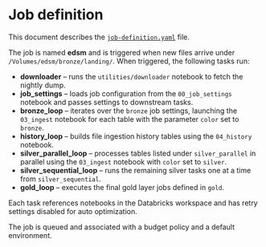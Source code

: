 # Job definition

This document describes the [`job-definition.yaml`](../job-definition.yaml) file.

The job is named **edsm** and is triggered when new files arrive under `/Volumes/edsm/bronze/landing/`.  When triggered, the following tasks run:

- **downloader** – runs the `utilities/downloader` notebook to fetch the nightly dump.
- **job_settings** – loads job configuration from the `00_job_settings` notebook and passes settings to downstream tasks.
- **bronze_loop** – iterates over the `bronze` job settings, launching the `03_ingest` notebook for each table with the parameter `color` set to `bronze`.
- **history_loop** – builds file ingestion history tables using the `04_history` notebook.
- **silver_parallel_loop** – processes tables listed under `silver_parallel` in parallel using the `03_ingest` notebook with `color` set to `silver`.
- **silver_sequential_loop** – runs the remaining silver tasks one at a time from `silver_sequential`.
- **gold_loop** – executes the final gold layer jobs defined in `gold`.

Each task references notebooks in the Databricks workspace and has retry settings disabled for auto optimization.

The job is queued and associated with a budget policy and a default environment.
